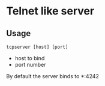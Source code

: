 # Telnet like server

## Usage
`tcpserver [host] [port]`

 * host to bind
 * port number

 By default the server binds to *:4242


